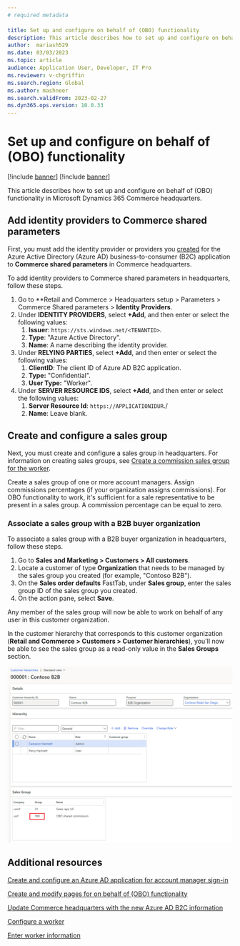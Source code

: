 ```yaml
---
# required metadata

title: Set up and configure on behalf of (OBO) functionality
description: This article describes how to set up and configure on behalf of (OBO) functionality in Microsoft Dynamics 365 Commerce headquarters.
author:  mariash529
ms.date: 03/03/2023
ms.topic: article
audience: Application User, Developer, IT Pro
ms.reviewer: v-chgriffin
ms.search.region: Global
ms.author: mashneer
ms.search.validFrom: 2023-02-27
ms.dyn365.ops.version: 10.0.33
---
```


# Set up and configure on behalf of (OBO) functionality

[!include [banner](includes/banner.md)]
[!include [banner](includes/preview-banner.md)]

This article describes how to set up and configure on behalf of (OBO) functionality in Microsoft Dynamics 365 Commerce headquarters.

## Add identity providers to Commerce shared parameters

First, you must add the identity provider or providers you [created](obo-create-aad-application.md) for the Azure Active Directory (Azure AD) business-to-consumer (B2C) application to **Commerce shared parameters** in Commerce headquarters.

To add identity providers to Commerce shared parameters in headquarters, follow these steps.

1. Go to **Retail and Commerce \> Headquarters setup \> Parameters \> Commerce Shared parameters \> **Identity Providers**. 
1. Under **IDENTITY PROVIDERS**, select **+Add**, and then enter or select the following values:
    1. **Issuer**: `https://sts.windows.net/<TENANTID>`.
    1. **Type**: "Azure Active Directory".
    1. **Name**: A name describing the identity provider.
1. Under **RELYING PARTIES**, select **+Add**, and then enter or select the following values:
    1. **ClientID**:  The client ID of Azure AD B2C application.
    1. **Type:** "Confidential".
    1. **User Type:** "Worker".
1. Under **SERVER RESOURCE IDS**, select **+Add**, and then enter or select the following values:
    1. **Server Resource Id**: `https://APPLICATIONIDUR`./
    1. **Name**: Leave blank.

## Create and configure a sales group

Next, you must create and configure a sales group in headquarters. For information on creating sales groups, see [Create a commission sales group for the worker](tasks/worker.md#create-a-commission-sales-group-for-the-worker).

Create a sales group of one or more account managers. Assign commissions percentages (if your organization assigns commissions). For OBO functionality to work, it's sufficient for a sale representative to be present in a sales group. A commission percentage can be equal to zero. 

### Associate a sales group with a B2B buyer organization

To associate a sales group with a B2B buyer organization in headquarters, follow these steps.

1. Go to **Sales and Marketing \> Customers \> All customers**.
1. Locate a customer of type **Organization** that needs to be managed by the sales group you created (for example, "Contoso B2B"). 
1. On the **Sales order defaults** FastTab, under **Sales group**, enter the sales group ID of the sales group you created. 
1. On the action pane, select **Save**.

Any member of the sales group will now be able to work on behalf of any user in this customer organization.

In the customer hierarchy that corresponds to this customer organization (**Retail and Commerce \> Customers \> Customer hierarchies**), you'll now be able to see the sales group as a read-only value in the **Sales Groups** section. 

![Example of Contoso B2B customer hierarchy that has a sales group 998 listed](media/obo-customer-hierarchy.png)

## Additional resources

[Create and configure an Azure AD application for account manager sign-in](obo-create-aad-application.md)

[Create and modify pages for on behalf of (OBO) functionality](obo-add-pages-site-builder.md)

[Update Commerce headquarters with the new Azure AD B2C information](update-hq-aad-b2c-info.md)

[Configure a worker](tasks/worker.md)

[Enter worker information](../human-resources/hr-personnel-enter-worker-information.md)
